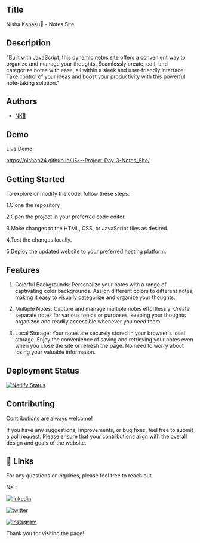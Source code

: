 ## Title

Nisha Kanasu💛 - Notes Site
## Description 

"Built with JavaScript, this dynamic notes site offers a convenient way to organize and manage your thoughts. Seamlessly create, edit, and categorize notes with ease, all within a sleek and user-friendly interface. Take control of your ideas and boost your productivity with this powerful note-taking solution."
## Authors

- [NK💛](https://www.github.com/nishap24) 


## Demo

Live Demo:

 https://nishap24.github.io/JS---Project-Day-3-Notes_Site/
    
## Getting Started

To explore or modify the code, follow these steps:

1.Clone the repository

2.Open the project in your preferred code editor.

3.Make changes to the HTML, CSS, or JavaScript files as desired.

4.Test the changes locally.

5.Deploy the updated website to your preferred hosting platform.


## Features

1. Colorful Backgrounds: Personalize your notes with a range of captivating color backgrounds. Assign different colors to different notes, making it easy to visually categorize and organize your thoughts.

2. Multiple Notes: Capture and manage multiple notes effortlessly. Create separate notes for various topics or purposes, keeping your thoughts organized and readily accessible whenever you need them.

3. Local Storage: Your notes are securely stored in your browser's local storage. Enjoy the convenience of saving and retrieving your notes even when you close the site or refresh the page. No need to worry about losing your valuable information.

## Deployment Status

[![Netlify Status](https://api.netlify.com/api/v1/badges/d7d6aaad-e9ec-48f9-acd5-0f8a717fab94/deploy-status)](https://app.netlify.com/sites/kanasu-notes-site/deploys)

## Contributing

Contributions are always welcome!

If you have any suggestions, improvements, or bug fixes, feel free to submit a pull request. Please ensure that your contributions align with the overall design and goals of the website. 


## 🔗 Links

For any questions or inquiries, please feel free to reach out. 

NK :

[![linkedin](https://img.shields.io/badge/linkedin-0A66C2?style=for-the-badge&logo=linkedin&logoColor=white)](https://www.linkedin.com/in/-nisha-p/)


[![twitter](https://img.shields.io/badge/twitter-1DA1F2?style=for-the-badge&logo=twitter&logoColor=white)](https://twitter.com/nishap24)

[![instagram](https://img.shields.io/badge/instagram-E4405F?style=for-the-badge&logo=instagram&logoColor=white)](https://instagram.com/_nisha_2407_)


Thank you for visiting the page!
